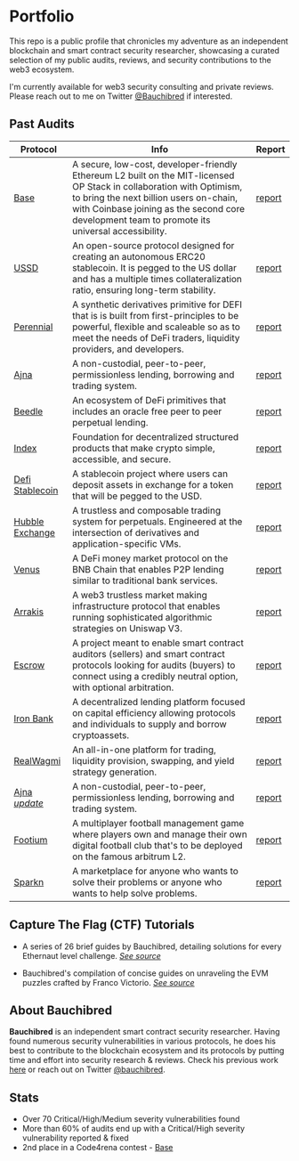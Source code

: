 # Portfolio

This repo is a public profile that chronicles my adventure as an independent blockchain and smart contract security researcher, showcasing a curated selection of my public audits, reviews, and security contributions to the web3 ecosystem.

I'm currently available for web3 security consulting and private reviews. Please reach out to me on Twitter [@Bauchibred](https://twitter.com/Bauchibred) if interested.

## Past Audits

| Protocol                                                                                | Info                                                                                                                                                                                                                                                              | Report                                |
| --------------------------------------------------------------------------------------- | ----------------------------------------------------------------------------------------------------------------------------------------------------------------------------------------------------------------------------------------------------------------- | ------------------------------------- |
| [Base](https://base.org/)                                                               | A secure, low-cost, developer-friendly Ethereum L2 built on the MIT-licensed OP Stack in collaboration with Optimism, to bring the next billion users on-chain, with Coinbase joining as the second core development team to promote its universal accessibility. | [report](audits/Base.md)              |
| [USSD](http://ussd.ai/)                                                                 | An open-source protocol designed for creating an autonomous ERC20 stablecoin. It is pegged to the US dollar and has a multiple times collateralization ratio, ensuring long-term stability.                                                                       | [report](audits/USSD.md)              |
| [Perennial](https://perennial.finance/)                                                 | A synthetic derivatives primitive for DEFI that is is built from first-principles to be powerful, flexible and scaleable so as to meet the needs of DeFi traders, liquidity providers, and developers.                                                            | [report](audits/Perennial.md)         |
| [Ajna](https://www.ajna.finance/)                                                       | A non-custodial, peer-to-peer, permissionless lending, borrowing and trading system.                                                                                                                                                                              | [report](audits/Ajna.md)              |
| [Beedle](https://twitter.com/beedlefi)                                                  | An ecosystem of DeFi primitives that includes an oracle free peer to peer perpetual lending.                                                                                                                                                                      | [report](audits/Beedle.md)            |
| [Index](https://indexcoop.com/)                                                         | Foundation for decentralized structured products that make crypto simple, accessible, and secure.                                                                                                                                                                 | [report](audits/Index-Coop.md)        |
| [Defi Stablecoin](https://www.codehawks.com/contests/cljx3b9390009liqwuedkn0m0)         | A stablecoin project where users can deposit assets in exchange for a token that will be pegged to the USD.                                                                                                                                                       | [report](audits/Defi-tablecoin.md.md) |
| [Hubble Exchange](https://hubble.exchange/)                                             | A trustless and composable trading system for perpetuals. Engineered at the intersection of derivatives and application-specific VMs.                                                                                                                             | [report](audits/Hubble-exchange.md)   |
| [Venus](https://app.venus.io)                                                           | A DeFi money market protocol on the BNB Chain that enables P2P lending similar to traditional bank services.                                                                                                                                                      | [report](audits/Venus.md)             |
| [Arrakis](https://www.arrakis.finance/)                                                 | A web3 trustless market making infrastructure protocol that enables running sophisticated algorithmic strategies on Uniswap V3.                                                                                                                                   | [report](audits/Arrakis.md)           |
| [Escrow](https://www.codehawks.com/contests/cljyfxlc40003jq082s0wemya#project-overview) | A project meant to enable smart contract auditors (sellers) and smart contract protocols looking for audits (buyers) to connect using a credibly neutral option, with optional arbitration.                                                                       | [report](audits/Escrow.md)            |
| [Iron Bank](https://linktr.ee/ibdotxyz)                                                 | A decentralized lending platform focused on capital efficiency allowing protocols and individuals to supply and borrow cryptoassets.                                                                                                                              | [report](audits/Iron-bank.md)         |
| [RealWagmi](https://wagmi.com/)                                                         | An all-in-one platform for trading, liquidity provision, swapping, and yield strategy generation.                                                                                                                                                                 | [report](audits/RealWagmi.md)         |
| [Ajna _update_](https://www.ajna.finance/)                                              | A non-custodial, peer-to-peer, permissionless lending, borrowing and trading system.                                                                                                                                                                              | [report](audits/Ajna-update.md)       |
| [Footium](https://footium.club/)                                                        | A multiplayer football management game where players own and manage their own digital football club that's to be deployed on the famous arbitrum L2.                                                                                                              | [report](audits/Footium.md)           |
| [Sparkn](https://sparkn.io)                                                             | A marketplace for anyone who wants to solve their problems or anyone who wants to help solve problems.                                                                                                                                                            | [report](audits/Sparkn.md)            |

## Capture The Flag (CTF) Tutorials

- A series of 26 brief guides by Bauchibred, detailing solutions for every Ethernaut level challenge. _[See source](https://github.com/Bauchibred/ethernaut-solutions#solutions-to-the-ethernaut-challenges)_

- Bauchibred's compilation of concise guides on unraveling the EVM puzzles crafted by Franco Victorio. _[See source](https://github.com/Bauchibred/evm-puzzles#evm-puzzles)_

## About Bauchibred

**Bauchibred** is an independent smart contract security researcher. Having found numerous security vulnerabilities in various protocols, he does his best to contribute to the blockchain ecosystem and its protocols by putting time and effort into security research & reviews. Check his previous work [here](https://github.com/bauchibred/portfolio/audits) or reach out on Twitter [@bauchibred](https://twitter.com/bauchibred).

## Stats

- Over 70 Critical/High/Medium severity vulnerabilities found
- More than 60% of audits end up with a Critical/High severity vulnerability reported & fixed
- 2nd place in a Code4rena contest - [Base](https://code4rena.com/contests/2023-05-base#top)
